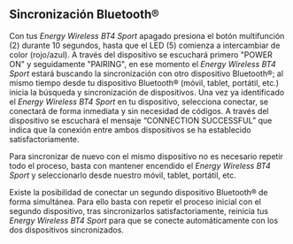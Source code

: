 Sincronización Bluetooth®
--------------
Con tus *Energy Wireless BT4 Sport* apagado presiona el botón multifunción (2) durante 10 segundos, hasta que el LED (5) comienza a intercambiar de color (rojo/azul). A través del dispositivo se escuchará primero "POWER ON" y seguidamente "PAIRING", en ese momento el *Energy Wireless BT4 Sport* estará buscando la sincronización con otro dispositivo Bluetooth®; al mismo tiempo desde tu dispositivo Bluetooth® (móvil, tablet, portátil, etc.) inicia la búsqueda y sincronización de dispositivos. Una vez ya identificado el *Energy Wireless BT4 Sport* en tu dispositivo, selecciona conectar, se conectará de forma inmediata y sin necesidad de códigos. A través del dispositivo se escuchará el mensaje “CONNECTION SUCCESSFUL” que indica que la conexión entre ambos dispositivos se ha establecido satisfactoriamente.

Para sincronizar de nuevo con el mismo dispositivo no es necesario repetir todo el proceso, basta con mantener encendido el *Energy Wireless BT4 Sport* y seleccionarlo desde nuestro móvil, tablet, portátil, etc.

Existe la posibilidad de conectar un segundo dispositivo Bluetooth® de forma simultánea. Para ello basta con repetir el proceso inicial con el segundo dispositivo, tras sincronizarlos satisfactoriamente, reinicia tus *Energy Wireless BT4 Sport* para que se conecte automáticamente con los dos dispositivos sincronizados.
